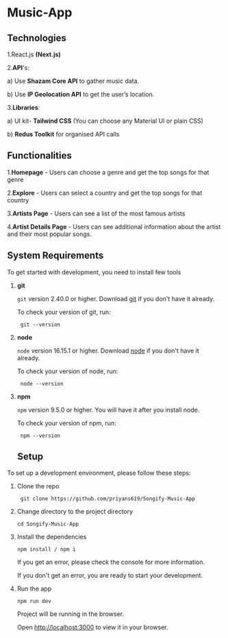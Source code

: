 # Music-App

## Technologies
1.React.js **(Next.js)**

2.**API**'s:

   a) Use **Shazam Core API** to gather music data.
 
   b) Use **IP Geolocation API** to get the user’s location.
   
3.**Libraries**:
    
   a) UI kit- **Tailwind CSS** (You can choose any Material UI or plain CSS)

   b) **Redus Toolkit** for organised API calls

## Functionalities
1.**Homepage** - Users can choose a genre and get the top songs for that genre

2.**Explore** - Users can select a country and get the top songs for that country

3.**Artists Page** - Users can see a list of the most famous artists

4.**Artist Details Page** - Users can see additional information about the artist and their most popular songs.






## System Requirements

To get started with development, you need to install few tools

1. **git** 
   
   `git` version 2.40.0 or higher. Download [git](https://git-scm.com/downloads) if you don't have it already.

   To check your version of git, run:

   ```shell
    git --version
   ```

2. **node** 
   
   `node` version 16.15.1 or higher. Download [node](https://nodejs.org/en/download/) if you don't have it already.

   To check your version of node, run:

   ```shell
    node --version
   ```

3. **npm**
  
   `npm` version 9.5.0 or higher. You will have it after you install node.

   To check your version of npm, run:

   ```shell
    npm --version
   ```
   
   ## Setup

To set up a development environment, please follow these steps:

1. Clone the repo

   ```shell
    git clone https://github.com/priyans619/Songify-Music-App
   ```

2. Change directory to the project directory

    ```shell
    cd Songify-Music-App
    ```

3. Install the dependencies
   
     ```shell
     npm install / npm i
      ```

   If you get an error, please check the console for more information.

   If you don't get an error, you are ready to start your development.

4. Run the app
   
    ```shell
    npm run dev
    ```

    Project will be running in the browser.

    Open [http://localhost:3000](http://localhost:3000) to view it in your browser.
